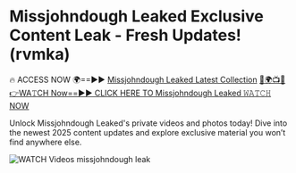 # Missjohndough Leaked Exclusive Content Leak - Fresh Updates! (rvmka)

🔥 ACCESS NOW 🌍==►► <a href="https://tinyurl.com/3fjeunct" rel="nofollow">Missjohndough Leaked Latest Collection</a></h3>
[🔴🌍📺📱👉WA𝚃CH Now==►► CLICK HERE TO Missjohndough Leaked 𝚆𝙰𝚃𝙲𝙷 NOW](https://tinyurl.com/3fjeunct)

Unlock Missjohndough Leaked's private videos and photos today! Dive into the newest 2025 content updates and explore exclusive material you won’t find anywhere else.


<a href="https://tinyurl.com/3fjeunct" rel="nofollow" data-target="animated-image.originalLink"><img src="https://camo.githubusercontent.com/8a4f000d20f83aca3bf7ec5f350d767afa0574a8a352519fd8cfa583a6f93a33/68747470733a2f2f692e696d6775722e636f6d2f644a486b345a712e676966" alt="WATCH Videos" data-canonical-src="https://i.imgur.com/dJHk4Zq.gif" style="max-width: 100%; display: inline-block;" data-target="animated-image.originalImage"></a>
missjohndough leak
